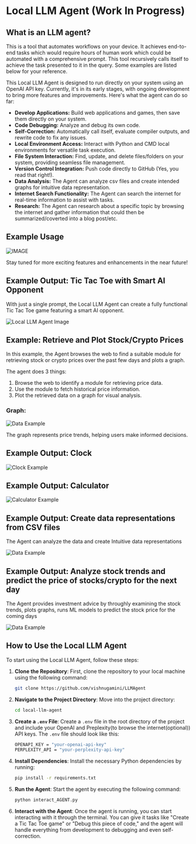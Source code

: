 # Local LLM Agent (Work In Progress)

## What is an LLM agent?
This is a tool that automates workflows on your device. It achieves end-to-end tasks which would require hours of human work which could be automated with a comprehensive prompt. This tool recursively calls itself to achieve the task presented to it in the query. Some examples are listed below for your reference. 

This Local LLM Agent is designed to run directly on your system using an OpenAI API key. Currently, it's in its early stages, with ongoing development to bring more features and improvements. Here's what the agent can do so far:

- **Develop Applications:** Build web applications and games, then save them directly on your system.
- **Code Debugging:** Analyze and debug its own code.
- **Self-Correction:** Automatically call itself, evaluate compiler outputs, and rewrite code to fix any issues.
- **Local Environment Access:** Interact with Python and CMD local environments for versatile task execution.
- **File System Interaction:** Find, update, and delete files/folders on your system, providing seamless file management.
- **Version Control Integration:** Push code directly to GitHub (Yes, you read that right!).
- **Data Analysis:** The Agent can analyze csv files and create intended graphs for intuitive data representation.
- **Internet Search Functionality:** The Agent can search the internet for real-time information to assist with tasks.
- **Research:** The Agent can research about a specific topic by browsing the internet and gather information that could then be summarized/coverted into a blog post/etc.

## Example Usage
![IMAGE](imgs/img.png)

Stay tuned for more exciting features and enhancements in the near future!

## Example Output: Tic Tac Toe with Smart AI Opponent

With just a single prompt, the Local LLM Agent can create a fully functional Tic Tac Toe game featuring a smart AI opponent.

![Local LLM Agent Image](imgs/pic-1.png)

## Example: Retrieve and Plot Stock/Crypto Prices

In this example, the Agent browses the web to find a suitable module for retrieving stock or crypto prices over the past few days and plots a graph.

The agent does 3 things:
1. Browse the web to identify a module for retrieving price data.
2. Use the module to fetch historical price information.
3. Plot the retrieved data on a graph for visual analysis.

### Graph:
![Data Example](imgs/pic-7.png)

The graph represents price trends, helping users make informed decisions.


## Example Output: Clock 

![Clock Example](imgs/pic-2.png)

## Example Output: Calculator

![Calculator Example](imgs/pic-3.png)

## Example Output: Create data representations from CSV files

The Agent can analyze the data and create Intuitive data representations

![Data Example](imgs/pic-4.png)

## Example Output: Analyze stock trends and predict the price of stocks/crypto for the next day 
The Agent provides investment advice by throughly examining the stock trends, plots graphs, runs ML models to predict the stock price for the coming days

![Data Example](imgs/pic-5.png)

## How to Use the Local LLM Agent

To start using the Local LLM Agent, follow these steps:

1. **Clone the Repository**: First, clone the repository to your local machine using the following command:
   ```bash
   git clone https://github.com/vishnugamini/LLMAgent
2. **Navigate to the Project Directory**: Move into the project directory:
   ```bash
   cd local-llm-agent
3. **Create a `.env` File**: Create a `.env` file in the root directory of the project and include your OpenAI and Preplexity(to browse the internet(optional)) API keys. The `.env` file should look like this:
   ```bash
   OPENAPI_KEY = "your-openai-api-key"
   PERPLEXITY_API = "your-perplexity-api-key"
4. **Install Dependencies**: Install the necessary Python dependencies by running:
   ```bash
   pip install -r requirements.txt
5. **Run the Agent**: Start the agent by executing the following command:
   ```bash
   python interact_AGENT.py
6. **Interact with the Agent**: Once the agent is running, you can start interacting with it through the terminal. You can give it tasks like "Create a Tic Tac Toe game" or "Debug this piece of code," and the agent will handle everything from development to debugging and even self-correction.





